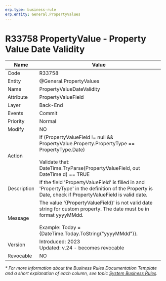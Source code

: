 ```yaml
---
erp.type: business-rule
erp.entity: General.PropertyValues
---
```


# R33758 PropertyValue - Property Value Date Validity

| Name | Value |
| ---- | ----- |
| Code | R33758 |
| Entity | @General.PropertyValues |
| Name | PropertyValueDateValidity |
| Attribute | PropertyValueField |
| Layer | Back-End |
| Events | Commit |
| Priority | Normal |
| Modify | NO |
| Action | If (PropertyValueField != null && PropertyValue.Property.PropertyType == PropertyType.Date) <br> <br> Validate that: DateTime.TryParse(PropertyValueField, out DateTime d) == TRUE |
| Description| If the field 'PropertyValueField' is filled in and 'PropertyType' in the definition of the Property is Date, check if PropertyValueField is valid date.|
| Message | The value '{PropertyValueField}' is not valid date string for custom property. The date must be in format yyyyMMdd.<br> <br> Example: Today = {DateTime.Today.ToString("yyyyMMdd")}.|
| Version | Introduced: 2023 <br> Updated: v.24 - becomes revocable |
| Revocable | NO |

*\* For more information about the Business Rules Documentation Template and a short explanation of each column, see
topic [System Business Rules](../templates/template-description-system-business-rules.md).*
